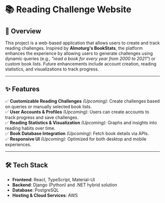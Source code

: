# 📚 Reading Challenge Website

## 📖 Overview

This project is a web-based application that allows users to create and track reading challenges. Inspired by **Almoturg's BookStats**, the platform enhances the experience by allowing users to generate challenges using dynamic queries (e.g., _"read a book for every year from 2000 to 2021"_) or custom book lists. Future enhancements include account creation, reading statistics, and visualizations to track progress.

---

## ✨ Features

✅ **Customizable Reading Challenges** _(Upcoming)_: Create challenges based on queries or manually selected book lists.\
✅ **User Accounts & Profiles** _(Upcoming)_: Users can create accounts to track progress and save challenges.\
✅ **Reading Statistics & Visualization** _(Upcoming)_: Graphs and insights into reading habits over time.\
✅ **Book Database Integration** _(Upcoming)_: Fetch book details via APIs.\
✅ **Responsive UI** _(Upcoming)_: Optimized for both desktop and mobile experiences.

---

## 🛠 Tech Stack

- **Frontend**: React, TypeScript, Material-UI
- **Backend**: Django (Python) and .NET hybrid solution
- **Database**: PostgreSQL
- **Hosting & Cloud Services**: AWS
